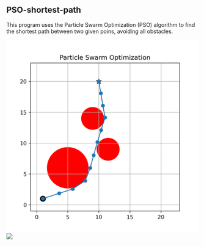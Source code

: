## PSO-shortest-path

This program uses the Particle Swarm Optimization (PSO) algorithm to find the shortest path between two given poins, avoiding all obstacles.

![Alt text](results/example_code.png?raw=true)
<img src="https://github.com/annafabris/PSO-shortest-path/tree/main/results/example_code.png" width="48">
